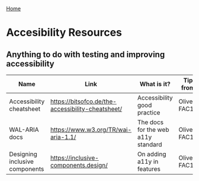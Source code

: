 [Home](../README.md)

# Accesibility Resources

## Anything to do with testing and improving accessibility

| Name          | Link          | What is it?  | Tip from
| ------------- | ------------- | ------------ | ------------ |
| Accessibility cheatsheet | https://bitsofco.de/the-accessibility-cheatsheet/ | Accessibility good practice | Oliver FAC10
| WAL-ARIA docs | https://www.w3.org/TR/wai-aria-1.1/ | The docs for the web a11y standard | Oliver FAC10
| Designing inclusive components | https://inclusive-components.design/ | On adding a11y in features | Oliver FAC10




